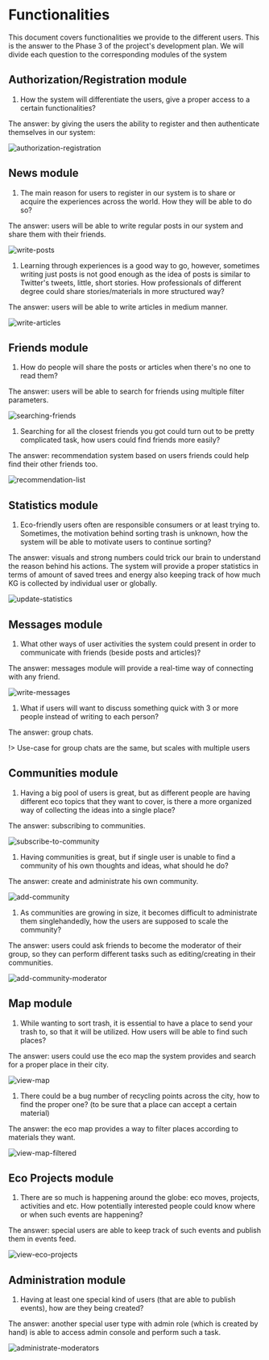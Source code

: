 # Functionalities

This document covers functionalities we provide to the different users. This is the answer to the Phase 3 of the project's development plan. We will divide each question to the corresponding modules of the system

## Authorization/Registration module

1. How the system will differentiate the users, give a proper access to a certain functionalities?

The answer: by giving the users the ability to register and then authenticate themselves in our system:

![authorization-registration](../img/use-case/authorization-registration.png)

## News module

1. The main reason for users to register in our system is to share or acquire the experiences across the world. How they will be able to do so?

The answer: users will be able to write regular posts in our system and share them with their friends.

![write-posts](../img/use-case/write-posts.png)

1. Learning through experiences is a good way to go, however, sometimes writing just posts is not good enough as the idea of posts is similar to Twitter's tweets, little, short stories. How professionals of different degree could share stories/materials in more structured way?

The answer: users will be able to write articles in medium manner.

![write-articles](../img/use-case/write-articles.png)

## Friends module

1. How do people will share the posts or articles when there's no one to read them?

The answer: users will be able to search for friends using multiple filter parameters.

![searching-friends](../img/use-case/searching-friends.png)

1. Searching for all the closest friends you got could turn out to be pretty complicated task, how users could find friends more easily?

The answer: recommendation system based on users friends could help find their other friends too.

![recommendation-list](../img/use-case/recommendation-list.png)

## Statistics module

1. Eco-friendly users often are responsible consumers or at least trying to. Sometimes, the motivation behind sorting trash is unknown, how the system will be able to motivate users to continue sorting?

The answer: visuals and strong numbers could trick our brain to understand the reason behind his actions. The system will provide a proper statistics in terms of amount of saved trees and energy also keeping track of how much KG is collected by individual user or globally.

![update-statistics](../img/use-case/update-statistics.png)

## Messages module

1. What other ways of user activities the system could present in order to communicate with friends (beside posts and articles)?

The answer: messages module will provide a real-time way of connecting with any friend.

![write-messages](../img/use-case/write-messages.png)

1. What if users will want to discuss something quick with 3 or more people instead of writing to each person?

The answer: group chats.

!> Use-case for group chats are the same, but scales with multiple users

## Communities module

1. Having a big pool of users is great, but as different people are having different eco topics that they want to cover, is there a more organized way of collecting the ideas into a single place?

The answer: subscribing to communities.

![subscribe-to-community](../img/use-case/subscribe-to-community.png)

1. Having communities is great, but if single user is unable to find a community of his own thoughts and ideas, what should he do?

The answer: create and administrate his own community.

![add-community](../img/use-case/add-community.png)

1. As communities are growing in size, it becomes difficult to administrate them singlehandedly, how the users are supposed to scale the community?

The answer: users could ask friends to become the moderator of their group, so they can perform different tasks such as editing/creating in their communities.

![add-community-moderator](../img/use-case/add-community-moderator.png)

## Map module

1. While wanting to sort trash, it is essential to have a place to send your trash to, so that it will be utilized. How users will be able to find such places?

The answer: users could use the eco map the system provides and search for a proper place in their city.

![view-map](../img/use-case/view-map.png)

1. There could be a bug number of recycling points across the city, how to find the proper one? (to be sure that a place can accept a certain material)

The answer: the eco map provides a way to filter places according to materials they want.

![view-map-filtered](../img/use-case/view-map-filtered.png)

## Eco Projects module

1. There are so much is happening around the globe: eco moves, projects, activities and etc. How potentially interested people could know where or when such events are happening?

The answer: special users are able to keep track of such events and publish them in events feed.

![view-eco-projects](../img/use-case/view-eco-projects.png)

## Administration module

1. Having at least one special kind of users (that are able to publish events), how are they being created?

The answer: another special user type with admin role (which is created by hand) is able to access admin console and perform such a task.

![administrate-moderators](../img/use-case/administrate-moderators.png)

